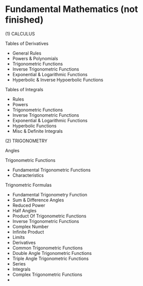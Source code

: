 # Fundamental Mathematics (not finished)

(1) CALCULUS

Tables of Derivatives
- General Rules
- Powers & Polynomials
- Trigonometric Functions
- Inverse Trigonometric Functions
- Exponential & Logarithmic Functions
- Hyperbolic & Inverse Hypoerbolic Functions

Tables of Integrals
- Rules
- Powers
- Trigonometric Functions
- Inverse Trigonometric Functions
- Exponential & Logarithmic Functions
- Hyperbolic Functions
- Misc & Definite Integrals

(2) TRIGONOMETRY

Angles

Trigonometric Functions
- Fundamental Trigonometric Functions
- Characteristics

Trignometric Formulas
- Fundamental Trigonometry Function
- Sum & Difference Angles
- Reduced Power
- Half Angles
- Product Of Trigonometric Functions
- Inverse Trigonometric Functions
- Complex Number
- Infinite Product
- Limits
- Derivatives
- Common Trigonometric Functions
- Double Angle Trigonometric Functions
- Triple Angle Trigonometric Functions
- Series
- Integrals
- Complex Trigonometric Functions
- 
